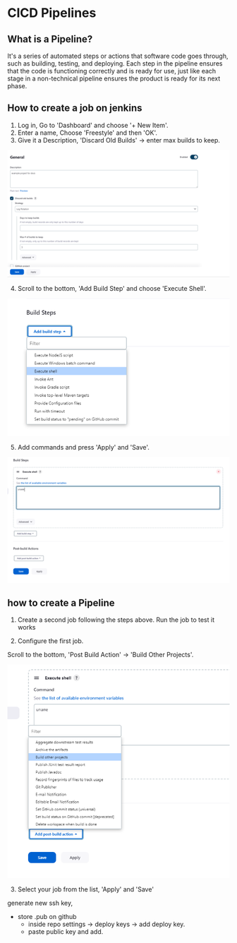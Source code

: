# CICD Pipelines

## What is a Pipeline?

 It's a series of automated steps or actions that software code goes through, such as building, testing, and deploying. Each step in the pipeline ensures that the code is functioning correctly and is ready for use, just like each stage in a non-technical pipeline ensures the product is ready for its next phase.

## How to create a job on jenkins

1. Log in, Go to 'Dashboard' and choose '+ New Item'.
2. Enter a name, Choose 'Freestyle' and then 'OK'.
3. Give it a Description, 'Discard Old Builds' -> enter max builds to keep.

![Configure](<../Screenshots/Jenkins/Screenshot 2024-01-09 155742.png>)


4. Scroll to the bottom, 'Add Build Step' and choose 'Execute Shell'.

![Build Step](<../Screenshots/Jenkins/Screenshot 2024-01-09 155814.png>)

5. Add commands and press 'Apply' and 'Save'.
  
![Add Code](<../Screenshots/Jenkins/Screenshot 2024-01-09 160042.png>)


## how to create a Pipeline
1. Create a second job following the steps above. Run the job to test it works

2. Configure the first job.

Scroll to the bottom, 'Post Build Action' -> 'Build Other Projects'.

![Alt text](<../Screenshots/Jenkins/Screenshot 2024-01-09 161720.png>)

3. Select your job from the list, 'Apply' and 'Save'




generate new ssh key,
- store .pub on github
  - inside repo settings -> deploy keys -> add deploy key.
  - paste public key and add.